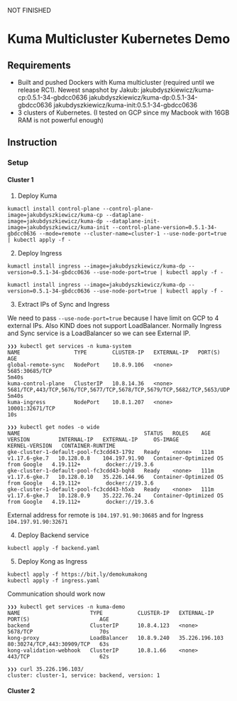 NOT FINISHED

# Kuma Multicluster Kubernetes Demo

## Requirements

* Built and pushed Dockers with Kuma multicluster (required until we release RC1).
  Newest snapshot by Jakub:
  jakubdyszkiewicz/kuma-cp:0.5.1-34-gbdcc0636
  jakubdyszkiewicz/kuma-dp:0.5.1-34-gbdcc0636
  jakubdyszkiewicz/kuma-init:0.5.1-34-gbdcc0636
* 3 clusters of Kubernetes. (I tested on GCP since my Macbook with 16GB RAM is not powerful enough)

## Instruction

### Setup

#### Cluster 1

1. Deploy Kuma
```
kumactl install control-plane --control-plane-image=jakubdyszkiewicz/kuma-cp --dataplane-image=jakubdyszkiewicz/kuma-dp --dataplane-init-image=jakubdyszkiewicz/kuma-init --control-plane-version=0.5.1-34-gbdcc0636 --mode=remote --cluster-name=cluster-1 --use-node-port=true | kubectl apply -f -
```

2. Deploy Ingress
```
kumactl install ingress --image=jakubdyszkiewicz/kuma-dp --version=0.5.1-34-gbdcc0636 --use-node-port=true | kubectl apply -f -
```


```
kumactl install ingress --image=jakubdyszkiewicz/kuma-dp --version=0.5.1-34-gbdcc0636 --use-node-port=true | kubectl apply -f -
```

3. Extract IPs of Sync and Ingress

We need to pass `--use-node-port=true` because I have limit on GCP to 4 external IPs. Also KIND does not support LoadBalancer.
Normally Ingress and Sync service is a LoadBalancer so we can see External IP.

```
❯❯❯ kubectl get services -n kuma-system
NAME                 TYPE        CLUSTER-IP   EXTERNAL-IP   PORT(S)                                                                  AGE
global-remote-sync   NodePort    10.8.9.106   <none>        5685:30685/TCP                                                           5m40s
kuma-control-plane   ClusterIP   10.8.14.36   <none>        5681/TCP,443/TCP,5676/TCP,5677/TCP,5678/TCP,5679/TCP,5682/TCP,5653/UDP   5m40s
kuma-ingress         NodePort    10.8.1.207   <none>        10001:32671/TCP                                                          10s
```

```
❯❯❯ kubectl get nodes -o wide
NAME                                       STATUS   ROLES    AGE    VERSION         INTERNAL-IP   EXTERNAL-IP     OS-IMAGE                             KERNEL-VERSION   CONTAINER-RUNTIME
gke-cluster-1-default-pool-fc3cdd43-179z   Ready    <none>   111m   v1.17.6-gke.7   10.128.0.8    104.197.91.90   Container-Optimized OS from Google   4.19.112+        docker://19.3.6
gke-cluster-1-default-pool-fc3cdd43-bqh8   Ready    <none>   111m   v1.17.6-gke.7   10.128.0.10   35.226.144.96   Container-Optimized OS from Google   4.19.112+        docker://19.3.6
gke-cluster-1-default-pool-fc3cdd43-h5xb   Ready    <none>   111m   v1.17.6-gke.7   10.128.0.9    35.222.76.24    Container-Optimized OS from Google   4.19.112+        docker://19.3.6
```

External address for remote is `104.197.91.90:30685` and for Ingress `104.197.91.90:32671`

4. Deploy Backend service

```
kubectl apply -f backend.yaml
```

5. Deploy Kong as Ingress
```
kubectl apply -f https://bit.ly/demokumakong
kubectl apply -f ingress.yaml
```

Communication should work now

```
❯❯❯ kubectl get services -n kuma-demo
NAME                      TYPE           CLUSTER-IP   EXTERNAL-IP      PORT(S)                      AGE
backend                   ClusterIP      10.8.4.123   <none>           5678/TCP                     70s
kong-proxy                LoadBalancer   10.8.9.240   35.226.196.103   80:30274/TCP,443:30909/TCP   63s
kong-validation-webhook   ClusterIP      10.8.1.66    <none>           443/TCP                      62s

❯❯❯ curl 35.226.196.103/
cluster: cluster-1, service: backend, version: 1
```

#### Cluster 2



